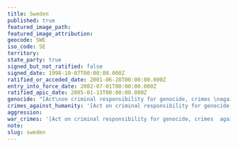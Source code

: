 ```yaml
---
title: Sweden
published: true
featured_image_path:
featured_image_attribution:
geocode: SWE
iso_code: SE
territory:
state_party: true
signed_but_not_ratified: false
signed_date: 1998-10-07T00:00:00.000Z
ratified_or_acceded_date: 2001-06-28T00:00:00.000Z
entry_into_force_date: 2002-07-01T00:00:00.000Z
ratified_apic_date: 2005-01-13T00:00:00.000Z
genocide: "[Act\non criminal responsibility for genocide, crimes \nagainst humanity and war crimes, Section 1](http://www.government.se/contentassets/6e0e65c994124235a39387e2dcf5ad48/2014_406-act-on-criminal-responsibility-for-genocide-crimes-against-humanity-and-war-crimes-.pdf)"
crimes_against_humanity: '[Act on criminal responsibility for genocide, crimes  against humanity and war crimes, Section 2](http://www.government.se/contentassets/6e0e65c994124235a39387e2dcf5ad48/2014_406-act-on-criminal-responsibility-for-genocide-crimes-against-humanity-and-war-crimes-.pdf)'
aggression:
war_crimes: '[Act on criminal responsibility for genocide, crimes  against humanity and war crimes, Sections 3-11](http://www.government.se/contentassets/6e0e65c994124235a39387e2dcf5ad48/2014_406-act-on-criminal-responsibility-for-genocide-crimes-against-humanity-and-war-crimes-.pdf)'
note:
slug: sweden
---
```



